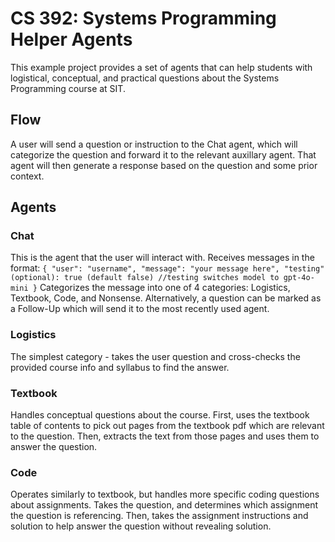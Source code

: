 # CS 392: Systems Programming Helper Agents
This example project provides a set of agents that can help students with logistical, conceptual, and practical questions about the Systems Programming course at SIT.

## Flow
A user will send a question or instruction to the Chat agent, which will categorize the question and forward it to the relevant auxillary agent. That agent will then generate a response based on the question and some prior context.

## Agents

### Chat
This is the agent that the user will interact with.
Receives messages in the format:
    `{
        "user": "username",
        "message": "your message here",
        "testing" (optional): true (default false) //testing switches model to gpt-4o-mini
    }`
Categorizes the message into one of 4 categories: Logistics, Textbook, Code, and Nonsense.
Alternatively, a question can be marked as a Follow-Up which will send it to the most recently used agent.

### Logistics
The simplest category - takes the user question and cross-checks the provided course info and syllabus to find the answer.

### Textbook
Handles conceptual questions about the course.
First, uses the textbook table of contents to pick out pages from the textbook pdf which are relevant to the question.
Then, extracts the text from those pages and uses them to answer the question.

### Code
Operates similarly to textbook, but handles more specific coding questions about assignments.
Takes the question, and determines which assignment the question is referencing.
Then, takes the assignment instructions and solution to help answer the question without revealing solution.
